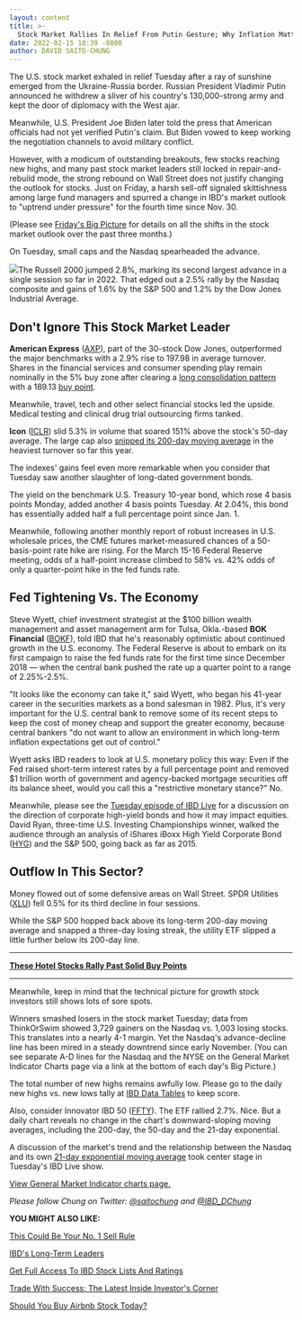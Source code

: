 ```yaml
---
layout: content
title: >-
  Stock Market Rallies In Relief From Putin Gesture; Why Inflation Matters As Much As Russia For Stocks Today
date: 2022-02-15 18:39 -0800
author: DAVID SAITO-CHUNG
---
```






The U.S. stock market exhaled in relief Tuesday after a ray of sunshine emerged from the Ukraine-Russia border. Russian President Vladimir Putin announced he withdrew a sliver of his country's 130,000-strong army and kept the door of diplomacy with the West ajar.




Meanwhile, U.S. President Joe Biden later told the press that American officials had not yet verified Putin's claim. But Biden vowed to keep working the negotiation channels to avoid military conflict.


However, with a modicum of outstanding breakouts, few stocks reaching new highs, and many past stock market leaders still locked in repair-and-rebuild mode, the strong rebound on Wall Street does not justify changing the outlook for stocks. Just on Friday, a harsh sell-off signaled skittishness among large fund managers and spurred a change in IBD's market outlook to "uptrend under pressure" for the fourth time since Nov. 30.


(Please see [Friday's Big Picture](https://www.investors.com/market-trend/the-big-picture/stocks-today-tank-broadly-how-far-could-indexes-fall-in-an-attack-on-ukraine/) for details on all the shifts in the stock market outlook over the past three months.)


On Tuesday, small caps and the Nasdaq spearheaded the advance.


![](https://www.investors.com/wp-content/uploads/2022/02/MP021522-187x300.jpg)The Russell 2000 jumped 2.8%, marking its second largest advance in a single session so far in 2022. That edged out a 2.5% rally by the Nasdaq composite and gains of 1.6% by the S&P 500 and 1.2% by the Dow Jones Industrial Average.


Don't Ignore This Stock Market Leader
-------------------------------------


**American Express** ([AXP](https://research.investors.com/quote.aspx?symbol=AXP)), part of the 30-stock Dow Jones, outperformed the major benchmarks with a 2.9% rise to 197.98 in average turnover. Shares in the financial services and consumer spending play remain nominally in the 5% buy zone after clearing a [long consolidation pattern](https://www.investors.com/how-to-invest/investors-corner/shopify-stock-consolidation-pattern-led-to-beautiful-gains/) with a 189.13 [buy point](https://www.investors.com/how-to-invest/investors-corner/chart-reading-basics-how-a-buy-point-marks-a-time-of-opportunity/).


Meanwhile, travel, tech and other select financial stocks led the upside. Medical testing and clinical drug trial outsourcing firms tanked.


**Icon** ([ICLR](https://research.investors.com/quote.aspx?symbol=ICLR)) slid 5.3% in volume that soared 151% above the stock's 50-day average. The large cap also [snipped its 200-day moving average](https://www.investors.com/how-to-invest/investors-corner/when-to-sell-a-winning-stock-spot-a-breach-of-200-day-line/) in the heaviest turnover so far this year.



The indexes' gains feel even more remarkable when you consider that Tuesday saw another slaughter of long-dated government bonds.


The yield on the benchmark U.S. Treasury 10-year bond, which rose 4 basis points Monday, added another 4 basis points Tuesday. At 2.04%, this bond has essentially added half a full percentage point since Jan. 1.


Meanwhile, following another monthly report of robust increases in U.S. wholesale prices, the CME futures market-measured chances of a 50-basis-point rate hike are rising. For the March 15-16 Federal Reserve meeting, odds of a half-point increase climbed to 58% vs. 42% odds of only a quarter-point hike in the fed funds rate.


Fed Tightening Vs. The Economy
------------------------------


Steve Wyett, chief investment strategist at the $100 billion wealth management and asset management arm for Tulsa, Okla.-based **BOK Financial** ([BOKF](https://research.investors.com/quote.aspx?symbol=BOKF)), told IBD that he's reasonably optimistic about continued growth in the U.S. economy. The Federal Reserve is about to embark on its first campaign to raise the fed funds rate for the first time since December 2018 — when the central bank pushed the rate up a quarter point to a range of 2.25%-2.5%.


"It looks like the economy can take it," said Wyett, who began his 41-year career in the securities markets as a bond salesman in 1982. Plus, it's very important for the U.S. central bank to remove some of its recent steps to keep the cost of money cheap and support the greater economy, because central bankers "do not want to allow an environment in which long-term inflation expectations get out of control."


Wyett asks IBD readers to look at U.S. monetary policy this way: Even if the Fed raised short-term interest rates by a full percentage point and removed $1 trillion worth of government and agency-backed mortgage securities off its balance sheet, would you call this a "restrictive monetary stance?" No.


Meanwhile, please see the [Tuesday episode of IBD Live](https://research.investors.com/ibdlive/?id=IBD-Live&src=A00582A) for a discussion on the direction of corporate high-yield bonds and how it may impact equities. David Ryan, three-time U.S. Investing Championships winner, walked the audience through an analysis of iShares iBoxx High Yield Corporate Bond ([HYG](https://research.investors.com/quote.aspx?symbol=HYG)) and the S&P 500, going back as far as 2015.


Outflow In This Sector?
-----------------------


Money flowed out of some defensive areas on Wall Street. SPDR Utilities ([XLU](https://research.investors.com/quote.aspx?symbol=XLU)) fell 0.5% for its third decline in four sessions.


While the S&P 500 hopped back above its long-term 200-day moving average and snapped a three-day losing streak, the utility ETF slipped a little further below its 200-day line.




---


[**These Hotel Stocks Rally Past Solid Buy Points**](https://www.investors.com/news/marriott-stock-rises-near-buy-point-with-5-hotel-earnings-on-tap/)




---


Meanwhile, keep in mind that the technical picture for growth stock investors still shows lots of sore spots.


Winners smashed losers in the stock market Tuesday; data from ThinkOrSwim showed 3,729 gainers on the Nasdaq vs. 1,003 losing stocks. This translates into a nearly 4-1 margin. Yet the Nasdaq's advance-decline line has been mired in a steady downtrend since early November. (You can see separate A-D lines for the Nasdaq and the NYSE on the General Market Indicator Charts page via a link at the bottom of each day's Big Picture.)


The total number of new highs remains awfully low. Please go to the daily new highs vs. new lows tally at [IBD Data Tables](https://www.investors.com/ibd-data-tables/) to keep score.


Also, consider Innovator IBD 50 ([FFTY](https://research.investors.com/quote.aspx?symbol=FFTY)). The ETF rallied 2.7%. Nice. But a daily chart reveals no change in the chart's downward-sloping moving averages, including the 200-day, the 50-day and the 21-day exponential.


A discussion of the market's trend and the relationship between the Nasdaq and its own [21-day exponential moving average](https://www.investors.com/how-to-invest/investors-corner/what-is-the-21-day-exponential-moving-average/) took center stage in Tuesday's IBD Live show.


[View General Market Indicator charts page.](https://www.investors.com/wp-content/uploads/2022/02/DailyGMI021522.pdf)


*Please follow Chung on Twitter: [@saitochung](https://twitter.com/SaitoChung) and [@IBD\_DChung](https://twitter.com/IBD_DChung)*


**YOU MIGHT ALSO LIKE:**


[This Could Be Your No. 1 Sell Rule](https://www.investors.com/how-to-invest/investors-corner/when-to-sell-growth-stocks-number-1-rule/)


[IBD's Long-Term Leaders](https://www.investors.com/research/best-stocks-to-buy-now-long-term-stocks-ibd-long-term-leaders-list/)


[Get Full Access To IBD Stock Lists And Ratings](https://www.investors.com/product/ibd-digital/?artProdLink=IBD_Digital)


[Trade With Success: The Latest Inside Investor's Corner](https://www.investors.com/category/how-to-invest/investors-corner/)


[Should You Buy Airbnb Stock Today?](https://www.investors.com/research/airbnb-abnb-stock-buy-now/)




